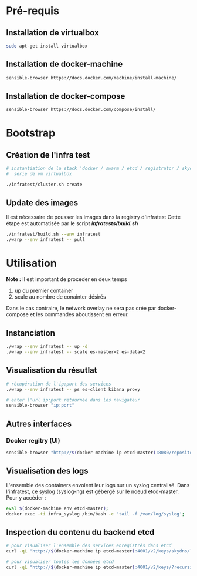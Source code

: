 # Pré-requis

## Installation de virtualbox

```bash
sudo apt-get install virtualbox
```

## Installation de docker-machine

```bash
sensible-browser https://docs.docker.com/machine/install-machine/
```

## Installation de docker-compose

```bash
sensible-browser https://docs.docker.com/compose/install/
```


# Bootstrap


## Création de l'infra test

```bash
# instantiation de la stack 'docker / swarm / etcd / registrator / skydns' dans une
#  serie de vm virtualbox

./infratest/cluster.sh create
```

## Update des images


Il est nécessaire de pousser les images dans la registry d'infratest
Cette étape est automatisée par le script ***infratests/build.sh***

```bash
./infratest/build.sh --env infratest
./warp --env infratest -- pull
```

# Utilisation

**Note :** Il est important de proceder en deux temps

1. up du premier container
2. scale au nombre de conainter désirés

Dans le cas contraire, le network overlay ne sera pas crée par docker-compose et les
commandes aboutissent en erreur.

## Instanciation

```bash
./wrap --env infratest -- up -d
./wrap --env infratest -- scale es-master=2 es-data=2
```

## Visualisation du résutlat

```bash
# récupération de l'ip:port des services
./wrap --env infratest -- ps es-client kibana proxy

# enter l'url ip:port retournée dans les navigateur
sensible-browser "ip:port"
```

## Autres interfaces
### Docker regitry (UI)

```bash
sensible-browser "http://$(docker-machine ip etcd-master):8080/repositories"
```

## Visualisation des logs

L'ensemble des containers envoient leur logs sur un syslog centralisé. Dans l'infratest, ce syslog (syslog-ng)
est gébergé sur le noeud etcd-master. Pour y accèder :

```bash
eval $(docker-machine env etcd-master);
docker exec -ti infra_syslog /bin/bash -c 'tail -f /var/log/syslog';
```

## Inspection du contenu du backend etcd

```bash
# pour visualiser l'ensemble des services enregistrés dans etcd
curl -qL "http://$(docker-machine ip etcd-master):4001/v2/keys/skydns/?recursive=true" | json_pp | less

# pour visualiser toutes les données etcd
curl -qL "http://$(docker-machine ip etcd-master):4001/v2/keys/?recursive=true" | json_pp | less
```
